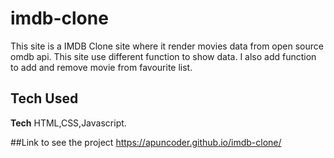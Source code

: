 # imdb-clone
This site is a IMDB Clone site where it render movies data from open source omdb api. This site use different function to show data. I also add function to add and remove movie from favourite list.

## Tech Used
**Tech** HTML,CSS,Javascript.

##Link to see the project
https://apuncoder.github.io/imdb-clone/
